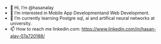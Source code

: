 - 👋 Hi, I’m @hasanalay
- 👀 I’m interested in Mobile App Developmentand Web Development.
- 🌱 I’m currently learning Postgre sql, ai and artifical neural networks at university.
- 📫 How to reach me linkedin.com: https://www.linkedin.com/in/hasan-alay-07a720188/
<!---
hasanalay/hasanalay is a ✨ special ✨ repository because its `README.md` (this file) appears on your GitHub profile.
You can click the Preview link to take a look at your changes.
--->

